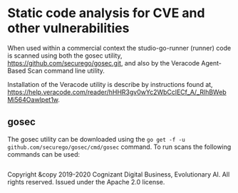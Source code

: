 # Static code analysis for CVE and other vulnerabilities

When used within a commercial context the studio-go-runner (runner) code is scanned using both the gosec utility, https://github.com/securego/gosec.git, and also by the Veracode Agent-Based Scan command line utility.

Installation of the Veracode utility is describe by instructions found at, https://help.veracode.com/reader/hHHR3gv0wYc2WbCclECf_A/_RlhBWebMi564OawIpet1w.

## gosec

The gosec utility can be downloaded using the ```go get -f -u github.com/securego/gosec/cmd/gosec``` command.  To run scans the following commands can be used:

```shell

```

Copyright &copy 2019-2020 Cognizant Digital Business, Evolutionary AI. All rights reserved. Issued under the Apache 2.0 license.
